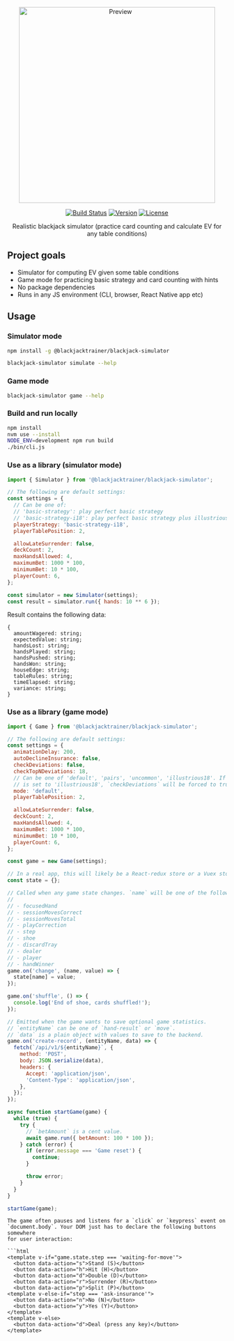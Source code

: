<p align="center">
  <a href="https://blackjacktrainer.app/" target="_blank">
    <img width="450" src="https://github.com/mhluska/blackjack-simulator/raw/master/preview.gif" alt="Preview" />
  </a>
</p>

<p align="center">
  <a href="https://github.com/mhluska/blackjack-simulator/actions"><img src="https://github.com/mhluska/blackjack-simulator/workflows/tests/badge.svg?branch=master" alt="Build Status" /></a>
  <a href="https://www.npmjs.com/package/@blackjacktrainer/blackjack-simulator"><img src="https://img.shields.io/npm/v/@blackjacktrainer/blackjack-simulator.svg" alt="Version"></a>
  <a href="https://github.com/mhluska/blackjack-simulator/blob/master/LICENSE"><img src="https://img.shields.io/github/license/mhluska/blackjack-simulator" alt="License"></a>
</p>

<p align="center">
  Realistic blackjack simulator (practice card counting and calculate EV for any table conditions)
</p>

## Project goals

* Simulator for computing EV given some table conditions
* Game mode for practicing basic strategy and card counting with hints
* No package dependencies
* Runs in any JS environment (CLI, browser, React Native app etc)

## Usage

### Simulator mode

```sh
npm install -g @blackjacktrainer/blackjack-simulator
```

```sh
blackjack-simulator simulate --help
```

### Game mode

```sh
blackjack-simulator game --help
```

### Build and run locally

```sh
npm install
nvm use --install
NODE_ENV=development npm run build
./bin/cli.js
```

### Use as a library (simulator mode)

```js
import { Simulator } from '@blackjacktrainer/blackjack-simulator';

// The following are default settings:
const settings = {
  // Can be one of:
  // 'basic-strategy': play perfect basic strategy
  // 'basic-strategy-i18': play perfect basic strategy plus illustrious 18
  playerStrategy: 'basic-strategy-i18',
  playerTablePosition: 2,

  allowLateSurrender: false,
  deckCount: 2,
  maxHandsAllowed: 4,
  maximumBet: 1000 * 100,
  minimumBet: 10 * 100,
  playerCount: 6,
};

const simulator = new Simulator(settings);
const result = simulator.run({ hands: 10 ** 6 });
```

Result contains the following data:

```
{
  amountWagered: string;
  expectedValue: string;
  handsLost: string;
  handsPlayed: string;
  handsPushed: string;
  handsWon: string;
  houseEdge: string;
  tableRules: string;
  timeElapsed: string;
  variance: string;
}
```

### Use as a library (game mode)

```js
import { Game } from '@blackjacktrainer/blackjack-simulator';

// The following are default settings:
const settings = {
  animationDelay: 200,
  autoDeclineInsurance: false,
  checkDeviations: false,
  checkTopNDeviations: 18,
  // Can be one of 'default', 'pairs', 'uncommon', 'illustrious18'. If the mode
  // is set to 'illustrious18', `checkDeviations` will be forced to true.
  mode: 'default',
  playerTablePosition: 2,

  allowLateSurrender: false,
  deckCount: 2,
  maxHandsAllowed: 4,
  maximumBet: 1000 * 100,
  minimumBet: 10 * 100,
  playerCount: 6,
};

const game = new Game(settings);

// In a real app, this will likely be a React-redux store or a Vuex store.
const state = {};

// Called when any game state changes. `name` will be one of the following:
//
// - focusedHand
// - sessionMovesCorrect
// - sessionMovesTotal
// - playCorrection
// - step
// - shoe
// - discardTray
// - dealer
// - player
// - handWinner
game.on('change', (name, value) => {
  state[name] = value;
});

game.on('shuffle', () => {
  console.log('End of shoe, cards shuffled!');
});

// Emitted when the game wants to save optional game statistics.
// `entityName` can be one of `hand-result` or `move`.
// `data` is a plain object with values to save to the backend.
game.on('create-record', (entityName, data) => {
  fetch(`/api/v1/${entityName}`, {
    method: 'POST',
    body: JSON.serialize(data),
    headers: {
      Accept: 'application/json',
      'Content-Type': 'application/json',
    },
  });
});

async function startGame(game) {
  while (true) {
    try {
      // `betAmount` is a cent value.
      await game.run({ betAmount: 100 * 100 });
    } catch (error) {
      if (error.message === 'Game reset') {
        continue;
      }

      throw error;
    }
  }
}

startGame(game);
```

```
The game often pauses and listens for a `click` or `keypress` event on
`document.body`. Your DOM just has to declare the following buttons somewhere
for user interaction:

```html
<template v-if="game.state.step === 'waiting-for-move'">
  <button data-action="s">Stand (S)</button>
  <button data-action="h">Hit (H)</button>
  <button data-action="d">Double (D)</button>
  <button data-action="r">Surrender (R)</button>
  <button data-action="p">Split (P)</button>
<template v-else-if="step === 'ask-insurance'">
  <button data-action="n">No (N)</button>
  <button data-action="y">Yes (Y)</button>
</template>
<template v-else>
  <button data-action="d">Deal (press any key)</button>
</template>
```
